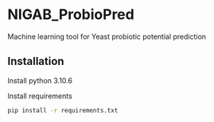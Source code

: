 # NIGAB_ProbioPred
Machine learning tool for Yeast probiotic potential prediction
## Installation
Install python 3.10.6

Install requirements
```bat
pip install -r requirements.txt
```

